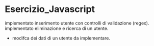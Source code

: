 # Esercizio_Javascript
implementato inserimento utente con controlli di validazione (regex).
implementato eliminazione e ricerca di un utente.
* modifca dei dati di un utente da implementare.
